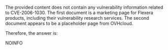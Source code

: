 The provided content does not contain any vulnerability information related to CVE-2006-1030. The first document is a marketing page for Flexera products, including their vulnerability research services. The second document appears to be a placeholder page from OVHcloud.

Therefore, the answer is:

NOINFO